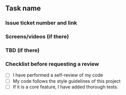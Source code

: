 ## Task name

### Issue ticket number and link

### Screens/videos (if there)

### TBD (if there)


### Checklist before requesting a review
- [ ] I have performed a self-review of my code
- [ ] My code follows the style guidelines of this project
- [ ] If it is a core feature, I have added thorough tests.
